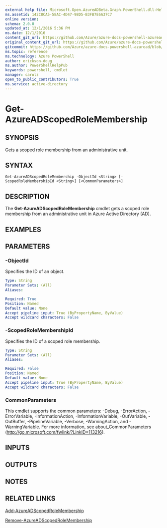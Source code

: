 ```yaml
---
external help file: Microsoft.Open.AzureADBeta.Graph.PowerShell.dll-Help.xml
ms.assetid: 142C8CA5-58AC-4D47-98D5-B3FB7E6A37C7
online version: 
schema: 2.0.0
updated_at: 12/1/2016 5:36 PM
ms.date: 12/1/2016
content_git_url: https://github.com/Azure/azure-docs-powershell-azuread/blob/master/Azure%20AD%20Cmdlets/AzureAD/v2/Get-AzureADScopedRoleMembership.md
original_content_git_url: https://github.com/Azure/azure-docs-powershell-azuread/blob/master/Azure%20AD%20Cmdlets/AzureAD/v2/Get-AzureADScopedRoleMembership.md
gitcommit: https://github.com/Azure/azure-docs-powershell-azuread/blob/8f658f99458e2c236d5f4be363030b6f24cacc4c/Azure%20AD%20Cmdlets/AzureAD/v2/Get-AzureADScopedRoleMembership.md
ms.topic: reference
ms.technology: Azure PowerShell
author: erickson-doug
ms.author: PowerShellHelpPub
keywords: powershell, cmdlet
manager: carolz
open_to_public_contributors: True
ms.service: active-directory
---
```


# Get-AzureADScopedRoleMembership

## SYNOPSIS
Gets a scoped role membership from an administrative unit.

## SYNTAX

```
Get-AzureADScopedRoleMembership -ObjectId <String> [-ScopedRoleMembershipId <String>] [<CommonParameters>]
```

## DESCRIPTION
The **Get-AzureADScopedRoleMembership** cmdlet gets a scoped role membership from an administrative unit in Azure Active Directory (AD).

## EXAMPLES

## PARAMETERS

### -ObjectId
Specifies the ID of an object.
```yaml
Type: String
Parameter Sets: (All)
Aliases: 

Required: True
Position: Named
Default value: None
Accept pipeline input: True (ByPropertyName, ByValue)
Accept wildcard characters: False
```

### -ScopedRoleMembershipId
Specifies the ID of a scoped role membership.

```yaml
Type: String
Parameter Sets: (All)
Aliases: 

Required: False
Position: Named
Default value: None
Accept pipeline input: True (ByPropertyName, ByValue)
Accept wildcard characters: False
```

### CommonParameters
This cmdlet supports the common parameters: -Debug, -ErrorAction, -ErrorVariable, -InformationAction, -InformationVariable, -OutVariable, -OutBuffer, -PipelineVariable, -Verbose, -WarningAction, and -WarningVariable. For more information, see about_CommonParameters (http://go.microsoft.com/fwlink/?LinkID=113216).

## INPUTS

## OUTPUTS

## NOTES

## RELATED LINKS

[Add-AzureADScopedRoleMembership](xref:AzureAD/v2/Add-AzureADScopedRoleMembership.md)

[Remove-AzureADScopedRoleMembership](xref:AzureAD/v2/Remove-AzureADScopedRoleMembership.md)

